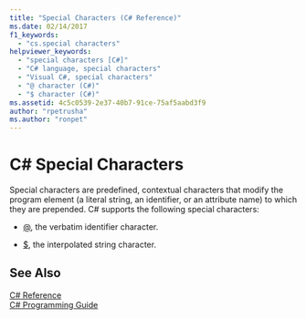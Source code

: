 ```yaml
---
title: "Special Characters (C# Reference)"
ms.date: 02/14/2017
f1_keywords: 
  - "cs.special characters"
helpviewer_keywords: 
  - "special characters [C#]"
  - "C# language, special characters"
  - "Visual C#, special characters"
  - "@ character (C#)"
  - "$ character (C#)"
ms.assetid: 4c5c0539-2e37-40b7-91ce-75af5aabd3f9
author: "rpetrusha"
ms.author: "ronpet"
---
```

# C# Special Characters

Special characters are predefined, contextual characters that modify the program element (a literal string, an identifier, or an attribute name) to which they are prepended. C# supports the following special characters: 

- [@](../../../csharp/language-reference/tokens/verbatim.md), the verbatim identifier character. 

- [$](../../../csharp/language-reference/tokens/interpolated.md), the interpolated string character.

## See Also  
 [C# Reference](../../../csharp/language-reference/index.md)  
 [C# Programming Guide](../../../csharp/programming-guide/index.md)

